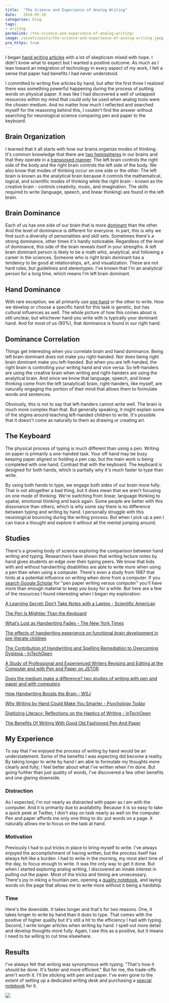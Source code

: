 ```yaml
---
title:  "The Science and Experience of Analog Writing"
date:   2016-05-20
categories: blog
tags:
- writing
permalink: /the-science-and-experience-of-analog-writing/
image: /assets/posts/the-science-and-experience-of-analog-writing.jpeg
pre_https: true
---
```

I began [hand writing articles](http://joebuhlig.com/writing-articles-by-hand/) with a lot of skepticism mixed with hope. I didn't know what to expect but I wanted a positive outcome. As much as I lean toward an integration of technology in every aspect of my work, I felt a sense that paper had benefits I had never understood.
<!--more-->

I committed to writing five articles by hand, but after the first three I realized there was something powerful happening during the process of putting words on physical paper. It was like I had discovered a well of untapped resources within my mind that could only be used when analog tools were the chosen medium. And no matter how much I reflected and searched myself for the reasoning behind this, I couldn't find the answer without searching for neurological science comparing pen and paper to the keyboard.

## Brain Organization

I learned that it all starts with how our brains organize modes of thinking. It's common knowledge that there are [two hemispheres](https://en.wikipedia.org/wiki/Cerebral_hemisphere) in our brains and that they operate in a [transposed manner](https://en.wikipedia.org/wiki/Human_brain#Lateralization). The left brain controls the right side of the body and the right brain controls the left side of the body. We also know that modes of thinking occur on one side or the other. The left brain is known as the analytical brain because it controls the mathematical, logical, and scientific modes of thinking while the right brain - known as the creative brain - controls creativity, music, and imagination. The skills required to write (language, speech, and linear thinking) are found in the left brain.

## Brain Dominance

Each of us has one side of our brain that is more [dominant](https://en.wikipedia.org/wiki/Lateralization_of_brain_function) than the other. And the level of dominance is different for everyone. In part, this is why we find such a diversity of personalities and skill sets. Sometimes there's a strong dominance, other times it's hardly noticeable. Regardless of the level of dominance, this side of the brain reveals itself in your strengths. A left brain dominant person is likely to be a math whiz, analytical, and following a career in the sciences. Someone who is right brain dominant has a tendency to be good at relationships, art, and visualization. These are not hard rules, but guidelines and stereotypes. I've known that I'm an analytical person for a long time, which means I'm left brain dominant.

## Hand Dominance

With rare exception, we all primarily use [one hand](https://en.wikipedia.org/wiki/Handedness) or the other to write. How we develop or choose a specific hand for this task is genetic, but has cultural influences as well. The whole picture of how this comes about is still unclear, but whichever hand you write with is typically your dominant hand. And for most of us (90%), that dominance is found in our right hand.

## Dominance Correlation

Things get interesting when you correlate brain and hand dominance. Being left brain dominant does not make you right-handed. Nor does being right brain dominant make you left-handed. But when you are left-handed, the right brain is controlling your writing hand and vice versa. So left-handers are using the creative brain when writing and right-handers are using the analytical brain. And since we know that language, speech, and linear thinking come from the left (analytical) brain, right-handers, like myself, are naturally engaging the portion of their mind that allows them to formulate words and sentences.

Obviously, this is not to say that left-handers cannot write well. The brain is much more complex than that. But generally speaking, it might explain some of the stigma around teaching left-handed children to write. It's possible that it doesn't come as naturally to them as drawing or creating art.

## The Keyboard

The physical process of typing is much different than using a pen. Writing on paper is primarily a one-handed task. Your off hand may be busy keeping paper aligned or holding a pen cap, but the main work is being completed with one hand. Contrast that with the keyboard. The keyboard is designed for both hands, which is partially why it's much faster to type than write.

By using both hands to type, we engage both sides of our brain more fully. That is not altogether a bad thing, but it does mean that we aren't focusing on one mode of thinking. We're switching from linear, language thinking to spatial, emotional thinking and back again. Some people are better with this dissonance than others, which is why some say there is no difference between typing and writing by hand. I personally struggle with this neurological bouncing during the writing process. But when I pick up a pen I can trace a thought and explore it without all the mental jumping around.

## Studies

There's a growing body of science exploring the comparison between hand writing and typing. Researchers have shown that writing lecture notes by hand gives students an edge over their typing peers. We know that kids with and without handwriting disabilities are able to write more when using a pen than when using a computer. There's even a study from 1987 that hints at a potential influence on writing when done from a computer. If you [search Google Scholar](https://scholar.google.com/scholar?q=pen+paper+writing+vs+computer) for "pen paper writing versus computer" you'll have more than enough material to keep you busy for a while. But here are a few of the resources I found interesting when I began my exploration:

[A Learning Secret: Don’t Take Notes with a Laptop - Scientific American](http://www.scientificamerican.com/article/a-learning-secret-don-t-take-notes-with-a-laptop/)

[The Pen Is Mightier Than the Keyboard](http://pss.sagepub.com/content/early/2014/04/22/0956797614524581.abstract)

[What’s Lost as Handwriting Fades - The New York Times](http://www.nytimes.com/2014/06/03/science/whats-lost-as-handwriting-fades.html)

[The effects of handwriting experience on functional brain development in pre-literate children](http://www.sciencedirect.com/science/article/pii/S2211949312000038)

[The Contribution of Handwriting and Spelling Remediation to Overcoming Dyslexia - InTechOpen](http://www.intechopen.com/books/dyslexia-a-comprehensive-and-international-approach/the-contribution-of-handwriting-and-spelling-remediation-to-overcoming-dyslexia)

[A Study of Professional and Experienced Writers Revising and Editing at the Computer and with Pen and Paper on JSTOR](http://www.jstor.org/stable/40171125)

[Does the medium make a difference? two studies of writing with pen and paper and with computers](http://dl.acm.org/citation.cfm)

[How Handwriting Boosts the Brain - WSJ](http://www.wsj.com/articles/SB10001424052748704631504575531932754922518)

[Why Writing by Hand Could Make You Smarter - Psychology Today](https://www.psychologytoday.com/blog/memory-medic/201303/why-writing-hand-could-make-you-smarter)

[Digitizing Literacy: Reflections on the Haptics of Writing - InTechOpen](http://www.intechopen.com/books/advances-in-haptics/digitizing-literacy-reflections-on-the-haptics-of-writing)

[The Benefits Of Writing With Good Old Fashioned Pen And Paper](http://www.huffingtonpost.com/2014/09/12/writing-on-paper_n_5797506.html)

## My Experience

To say that I've enjoyed the process of writing by hand would be an understatement. Some of the benefits I was expecting did become a reality. By taking longer to write by hand I am able to formulate my thoughts more clearly and fully; I feel better about what I've written when I'm done. But going further than just quality of words, I've discovered a few other benefits and one glaring downside.

### Distraction

As I expected, I'm not nearly as distracted with paper as I am with the computer. And it is primarily due to availability. Because it is so easy to take a quick peek at Twitter, I don't stay on task nearly as well on the computer. Pen and paper affords me only one thing to do: put words on a page. It naturally allows me to focus on the task at hand.

### Motivation

Previously I had to put tricks in place to bring myself to write. I've always enjoyed the accomplishment of having written, but the process itself has always felt like a burden. I had to write in the morning, my most alert time of the day, to focus enough to write. It was the only way to get it done. But when I started exploring analog writing, I discovered an innate interest in pulling out the paper. Most of the tricks and timing are unnecessary. There's joy in inking a fountain pen, opening a [quality notebook](http://www.amazon.com/Leuchtturm-Master-Notebook-Hardcover-Dotted/dp/B003ENUIKC?tag=joebuhlig-20), and laying words on the page that allows me to write more without it being a hardship.

### Time

Here's the downside. It takes longer and that's for two reasons. One, it takes longer to write by hand than it does to type. That comes with the positive of higher quality but it's still a hit to the efficiency I had with typing. Second, I write longer articles when writing by hand. I spell out more detail and develop thoughts more fully. Again, I see this as a positive, but it means I need to be willing to cut time elsewhere.

## Results

I've always felt that writing was synonymous with typing. "That's how it _should_ be done. It's faster and more efficient." But for me, the trade-offs aren't worth it. I'll be sticking with pen and paper. I've even gone to the extent of setting up a dedicated writing desk and purchasing a [special notebook](http://www.amazon.com/Leuchtturm-Master-Notebook-Hardcover-Dotted/dp/B003ENUIKC?tag=joebuhlig-20) for it.

<img class="center-image post-image-small" src="http://joebuhlig.com/assets/posts_extra/the-science-and-experience-of-analog-writing/writing-desk.jpeg" />